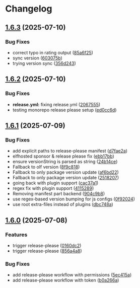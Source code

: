 # Changelog

## [1.6.3](https://github.com/anmol210202/rating-aggregator-/compare/v1.6.2...v1.6.3) (2025-07-10)


### Bug Fixes

* correct typo in rating output ([85a6f25](https://github.com/anmol210202/rating-aggregator-/commit/85a6f25e2020307a2eaa37b419f45593b2510564))
* sync version ([603075b](https://github.com/anmol210202/rating-aggregator-/commit/603075ba378c257b1bc37c14b66611bcffd388c6))
* trying version sync ([356d243](https://github.com/anmol210202/rating-aggregator-/commit/356d243b2d9d52774e8d8676070416e575c2333a))

## [1.6.2](https://github.com/anmol210202/rating-aggregator-/compare/v1.6.1...v1.6.2) (2025-07-10)


### Bug Fixes

* **release.yml:** fixing release.yml ([2067555](https://github.com/anmol210202/rating-aggregator-/commit/20675553a4934dce6666679b919b3ef929d0fe89))
* testing monorepo release please setup ([ed0cc6d](https://github.com/anmol210202/rating-aggregator-/commit/ed0cc6d19d37327330c956b646f9da03d6a53527))

## [1.6.1](https://github.com/anmol210202/rating-aggregator-/compare/v1.6.0...v1.6.1) (2025-07-09)


### Bug Fixes

* add explicit paths to release-please manifest ([d7fae2a](https://github.com/anmol210202/rating-aggregator-/commit/d7fae2aa0d3a0e616e52c657fe0cb5fa106ad0b7))
* elfhosted sponsor & release please fix ([ebb17bb](https://github.com/anmol210202/rating-aggregator-/commit/ebb17bb29173cf93af2ebf6d9c695622cee65b69))
* ensure versionString is parsed as string ([24b14ce](https://github.com/anmol210202/rating-aggregator-/commit/24b14ce61afa7c48a4aaf37f84ed3625dea39b7f))
* Fallback to olf version ([8f9c818](https://github.com/anmol210202/rating-aggregator-/commit/8f9c8182122332b813c353735bf5cd31261499c3))
* Fallback to only package version update ([af6bd22](https://github.com/anmol210202/rating-aggregator-/commit/af6bd22a0f726af215ee69636750816c7be37198))
* Fallback to only package version update ([2518207](https://github.com/anmol210202/rating-aggregator-/commit/251820712434a70cc411b981507acec5be1a2946))
* going back with plugin support ([cac37a1](https://github.com/anmol210202/rating-aggregator-/commit/cac37a1f2eae3f623ff43e33dd2bc20947f94a8b))
* regex fix with plugin support ([4115289](https://github.com/anmol210202/rating-aggregator-/commit/4115289bc5303fcc10063b0cf9b9e31b70d4d380))
* Removing manifest part backend ([904c9b8](https://github.com/anmol210202/rating-aggregator-/commit/904c9b832610a5387473e676dec56a28780055f5))
* use regex-based version bumping for js configs ([0f92024](https://github.com/anmol210202/rating-aggregator-/commit/0f92024a2bb3b1136cf3a70a07dcafe9c39b1d8a))
* use root extra-files instead of plugins ([dbc748a](https://github.com/anmol210202/rating-aggregator-/commit/dbc748ae8fb06cead26422b22120e2f231ea8327))

## [1.6.0](https://github.com/anmol210202/rating-aggregator-/compare/v1.5.0...v1.6.0) (2025-07-08)


### Features

* trigger release-please ([0160dc2](https://github.com/anmol210202/rating-aggregator-/commit/0160dc2e70e26fe72e7f524c979605d67acba0bb))
* trigger release-please ([856a4a8](https://github.com/anmol210202/rating-aggregator-/commit/856a4a8a9ea3e2a632c8a2ee31695abdefaf120b))


### Bug Fixes

* add release-please workflow with permissions ([5ec415a](https://github.com/anmol210202/rating-aggregator-/commit/5ec415a4dbe17ffcaf4cf90d5f81c34b414b2199))
* add release-please workflow with token ([b0a266a](https://github.com/anmol210202/rating-aggregator-/commit/b0a266ada69cc26555b6899eb9f75afb9f1c2a64))
